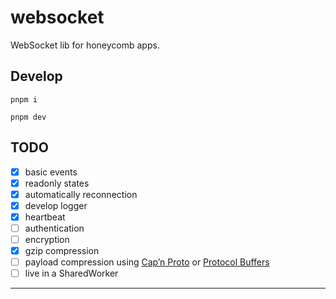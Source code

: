# websocket
WebSocket lib for honeycomb apps.

## Develop
```shell
pnpm i
```

```shell
pnpm dev
```

## TODO
- [x] basic events
- [x] readonly states
- [x] automatically reconnection
- [x] develop logger
- [x] heartbeat
- [ ] authentication
- [ ] encryption
- [x] gzip compression
- [ ] payload compression using [Cap’n Proto] or [Protocol Buffers]
- [ ] live in a SharedWorker

---
[Cap’n Proto]: https://capnproto.org/otherlang.html
[Protocol Buffers]: https://developers.google.com/protocol-buffers
